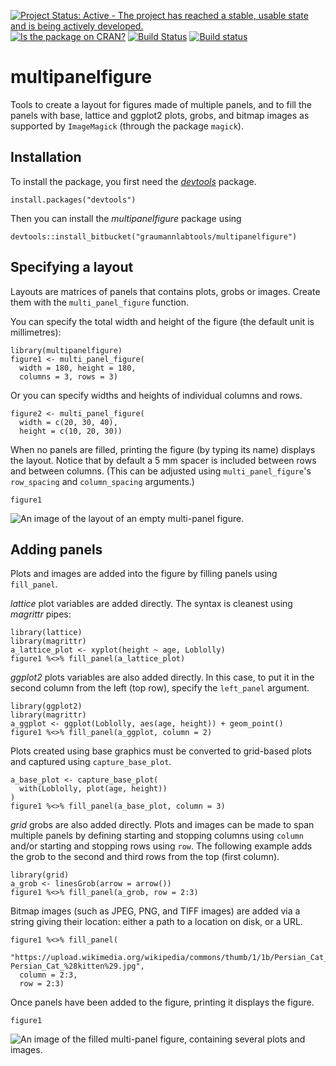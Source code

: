 [![Project Status: Active - The project has reached a stable, usable state and is being actively developed.](http://www.repostatus.org/badges/0.1.0/active.svg)](http://www.repostatus.org/#active)
[![Is the package on CRAN?](http://www.r-pkg.org/badges/version/multipanelfigure)](http://www.r-pkg.org/pkg/multipanelfigure)
[![Build Status](https://semaphoreci.com/api/v1/richierocks/multipanelfigure/branches/master/badge.svg)](https://semaphoreci.com/richierocks/multipanelfigure)
[![Build status](https://ci.appveyor.com/api/projects/status/rvbkefi5rinsudlu/branch/master?svg=true)](https://ci.appveyor.com/project/richierocks/multipanelfigure/branch/master)

# multipanelfigure

Tools to create a layout for figures made of multiple panels, and to fill the panels with base,
lattice and ggplot2 plots, grobs, and bitmap images as supported by `ImageMagick` (through the
package `magick`).

## Installation

To install the package, you first need the 
[*devtools*](https://github.com/hadley/devtools) package.

```{r}
install.packages("devtools")
```

Then you can install the *multipanelfigure* package using

```{r}
devtools::install_bitbucket("graumannlabtools/multipanelfigure")
```

## Specifying a layout

Layouts are matrices of panels that contains plots, grobs or images.  Create them with the `multi_panel_figure` function.

You can specify the total width and height of the figure (the default unit is millimetres):

```{r}
library(multipanelfigure)
figure1 <- multi_panel_figure(
  width = 180, height = 180,
  columns = 3, rows = 3)
```

Or you can specify widths and heights of individual columns and rows.

```{r}
figure2 <- multi_panel_figure(
  width = c(20, 30, 40),
  height = c(10, 20, 30))
```

When no panels are filled, printing the figure (by typing its name) displays the layout.  Notice that by default a 5 mm spacer is included between rows and between columns.  (This can be adjusted using `multi_panel_figure`'s `row_spacing` and `column_spacing` arguments.)

```{r}
figure1
```

![An image of the layout of an empty multi-panel figure.](https://bitbucket.org/graumannlabtools/multipanelfigure/downloads/readme_figure_empty.png)

## Adding panels

Plots and images are added into the figure by filling panels using `fill_panel`.

*lattice* plot variables are added directly. The syntax is cleanest using *magrittr* pipes:

```{r}
library(lattice)
library(magrittr)
a_lattice_plot <- xyplot(height ~ age, Loblolly)
figure1 %<>% fill_panel(a_lattice_plot)
```

*ggplot2* plots variables are also added directly.  In this case, to put it in the second column from the left (top row), specify the `left_panel` argument.

```{r}
library(ggplot2)
library(magrittr)
a_ggplot <- ggplot(Loblolly, aes(age, height)) + geom_point()
figure1 %<>% fill_panel(a_ggplot, column = 2)
```

Plots created using base graphics must be converted to grid-based plots and captured using `capture_base_plot`.

```{r}
a_base_plot <- capture_base_plot(
  with(Loblolly, plot(age, height))
)
figure1 %<>% fill_panel(a_base_plot, column = 3)
```

*grid* grobs are also added directly.  Plots and images can be made to span multiple panels by defining starting and stopping columns using `column` and/or starting and stopping rows using `row`. The following example adds the grob to the second and third rows from the top (first column).

```{r}
library(grid)
a_grob <- linesGrob(arrow = arrow())
figure1 %<>% fill_panel(a_grob, row = 2:3)
```


Bitmap images (such as JPEG, PNG, and TIFF images) are added via a string giving their
location: either a path to a location on disk, or a URL.  

```{r}
figure1 %<>% fill_panel(
  "https://upload.wikimedia.org/wikipedia/commons/thumb/1/1b/Persian_Cat_%28kitten%29.jpg/657px-Persian_Cat_%28kitten%29.jpg",
  column = 2:3,
  row = 2:3)
```

Once panels have been added to the figure, printing it displays the figure.

```{r}
figure1
```

![An image of the filled multi-panel figure, containing several plots and images.](https://bitbucket.org/graumannlabtools/multipanelfigure/downloads/readme_figure_filled.png)